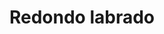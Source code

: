 ---
title: Redondo labrado
date: 
draft: false

# descripcion
description : Argo colgante de plata

materials: Plata 925

color: Plateado

dimensions: 1,5cm

code: 01-01-0320

type: "Aros"

categories: []

# Images
# first image will be shown in the product page
images:
  # - image: "images/path_to_image"
  # La ubicacion de las imagenes es imagenes/Aros/Aros.Colgantes/01-01-0320-redondo-labrado
  - image: "./images/aros/colgantes/01-01-0320-redondo-labrado_a.JPG"
  - image: "./images/aros/colgantes/01-01-0320-redondo-labrado_b.JPG"
---